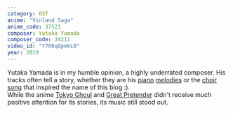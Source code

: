 ```yaml
---
category: OST
anime: "Vinland Saga"
anime_code: 37521
composer: Yutaka Yamada
composer_code: 34211
video_id: "Y706qQpmkL0"
year: 2019
---
```

Yutaka Yamada is in my humble opinion, a highly underrated composer. His tracks often tell a story, whether they are his <a href="https://youtu.be/CHgewxzACJA">piano</a> <a href="https://youtu.be/r0jKNgewjbE">melodies</a> or the <a href="https://youtu.be/XmYAU2R-C9E">choir song</a> that inspired the name of this blog :).
<br>
While the anime <a href="https://myanimelist.net/anime/22319">Tokyo Ghoul</a> and <a href="https://myanimelist.net/anime/40052">Great Pretender</a> didn't receive much positive attention for its stories, its music still stood out.